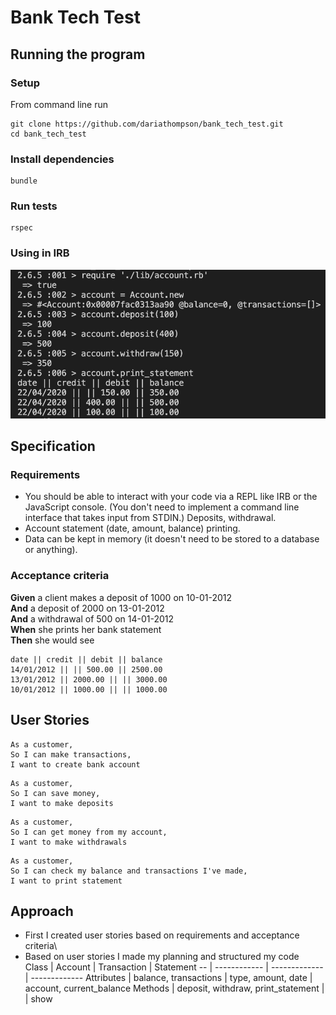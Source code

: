 # Bank Tech Test
## Running the program
### Setup
From command line run
```
git clone https://github.com/dariathompson/bank_tech_test.git
cd bank_tech_test
```
### Install dependencies
```
bundle
```
### Run tests
```
rspec
```
### Using in IRB
![Example using in IRB](./assets/example.png)
## Specification
### Requirements
* You should be able to interact with your code via a REPL like IRB or the JavaScript console. (You don't need to implement a command line interface that takes input from STDIN.)
Deposits, withdrawal.
* Account statement (date, amount, balance) printing.
* Data can be kept in memory (it doesn't need to be stored to a database or anything).

### Acceptance criteria
**Given** a client makes a deposit of 1000 on 10-01-2012\
**And** a deposit of 2000 on 13-01-2012\
**And** a withdrawal of 500 on 14-01-2012\
**When** she prints her bank statement\
**Then** she would see
```
date || credit || debit || balance
14/01/2012 || || 500.00 || 2500.00
13/01/2012 || 2000.00 || || 3000.00
10/01/2012 || 1000.00 || || 1000.00
```

## User Stories
```
As a customer,
So I can make transactions,
I want to create bank account
```
```
As a customer,
So I can save money,
I want to make deposits
```
```
As a customer,
So I can get money from my account,
I want to make withdrawals
```
```
As a customer,
So I can check my balance and transactions I've made,
I want to print statement
```
## Approach
* First I created user stories based on requirements and acceptance criteria\
* Based on user stories I made my planning and structured my code\
Class | Account | Transaction | Statement
-- | ------------ | ------------- | -------------
Attributes | balance, transactions | type, amount, date | account, current_balance
Methods | deposit, withdraw, print_statement |  | show